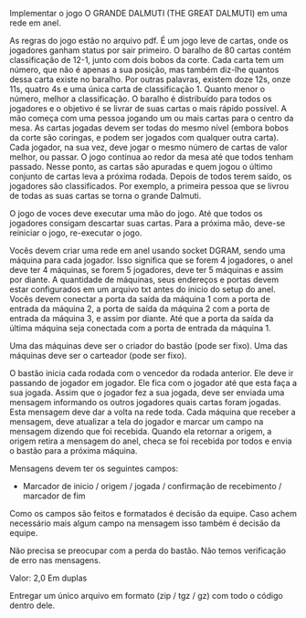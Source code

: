 Implementar o jogo O GRANDE DALMUTI (THE GREAT DALMUTI) em uma rede em anel. 

As regras do jogo estão no arquivo pdf.  É um jogo leve de cartas, onde os jogadores ganham status por sair primeiro. O baralho de 80 cartas contém classificação de 12-1, junto com dois bobos da corte. Cada carta tem um número, que não é apenas a sua posição, mas também diz-lhe quantos dessa carta existe no baralho. Por outras palavras, existem doze 12s, onze 11s, quatro 4s e uma única carta de classificação 1. Quanto menor o número, melhor a classificação. O baralho é distribuído para todos os jogadores e o objetivo é se livrar de suas cartas o mais rápido possível. A mão começa com uma pessoa jogando um ou mais cartas para o centro da mesa. As cartas jogadas devem ser todas do mesmo nível (embora bobos da corte são coringas, e podem ser jogados com qualquer outra carta). Cada jogador, na sua vez, deve jogar o mesmo número de cartas de valor melhor, ou passar. O jogo continua ao redor da mesa até que todos tenham passado. Nesse ponto, as cartas são apuradas e quem jogou o último conjunto de cartas leva a próxima rodada. Depois de todos terem saído, os jogadores são classificados. Por exemplo, a primeira pessoa que se livrou de todas as suas cartas se torna o grande Dalmuti. 

O jogo de voces deve executar uma mão do jogo. Até que todos os jogadores consigam descartar suas cartas. Para a próxima mão, deve-se reiniciar o jogo, re-executar o jogo.

Vocês devem criar uma rede em anel usando socket DGRAM, sendo uma máquina para cada jogador. Isso significa que se forem 4 jogadores, o anel deve ter 4 máquinas, se forem 5 jogadores, deve ter 5 máquinas e assim por diante. A quantidade de máquinas, seus endereços e portas devem estar configurados em um arquivo txt antes do inicio do setup do anel. Vocês devem conectar a porta da saída da máquina 1 com a porta de entrada da máquina 2, a porta de saída da máquina 2 com a porta de entrada da máquina 3, e assim por diante. Até que a porta da saída da última máquina seja conectada com a porta de entrada da máquina 1.

Uma das máquinas deve ser o criador do bastão (pode ser fixo). Uma das máquinas deve ser o carteador (pode ser fixo).

O bastão inicia cada rodada com o vencedor da rodada anterior. Ele deve ir passando de jogador em jogador. Ele fica com o jogador até que esta faça a sua jogada. Assim que o jogador fez a sua jogada, deve ser enviada uma mensagem informando os outros jogadores quais cartas foram jogadas. Esta mensagem deve dar a volta na rede toda. Cada máquina que receber a mensagem, deve atualizar a tela do jogador e marcar um campo na mensagem dizendo que foi recebida. Quando ela retornar a origem, a origem retira a mensagem do anel, checa se foi recebida por todos e envia o bastão para a próxima máquina. 

Mensagens devem ter os seguintes campos:
- Marcador de inicio / origem / jogada / confirmação de recebimento / marcador de fim

Como os campos são feitos e formatados é decisão da equipe. Caso achem necessário mais algum campo na mensagem isso também é decisão da equipe.

Não precisa se preocupar com a perda do bastão. Não temos verificação de erro nas mensagens. 

Valor: 2,0
Em duplas

Entregar um único arquivo em formato (zip / tgz / gz) com todo o código dentro dele.